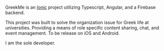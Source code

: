 GreekMe is an [Ionic](http://ionicframework.com/docs/) project utilizing Typescript, Angular, and a Firebase backend.

This project was built to solve the organization issue for Greek life at universities. Providing a means of role specific content sharing, chat, and event management. 
To be release on iOS and Android.

I am the sole developer.